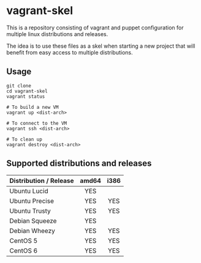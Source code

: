 vagrant-skel
============

This is a repository consisting of vagrant and puppet configuration for 
multiple linux distributions and releases. 

The idea is to use these files as a skel when starting a new project that will
benefit from easy access to multiple distributions.

Usage
-----

    git clone 
    cd vagrant-skel
    vagrant status
    
    # To build a new VM
    vagrant up <dist-arch>
    
    # To connect to the VM
    vagrant ssh <dist-arch>
    
    # To clean up
    vagrant destroy <dist-arch>

Supported distributions and releases
------------------------------------

| Distribution / Release     | amd64          | i386          |
| -------------------------- |:--------------:|:-------------:|
| Ubuntu Lucid               | YES            |               |
| Ubuntu Precise             | YES            | YES           |
| Ubuntu Trusty              | YES            | YES           |
| Debian Squeeze             | YES            |               |
| Debian Wheezy              | YES            | YES           |
| CentOS 5                   | YES            | YES           |
| CentOS 6                   | YES            | YES           |

